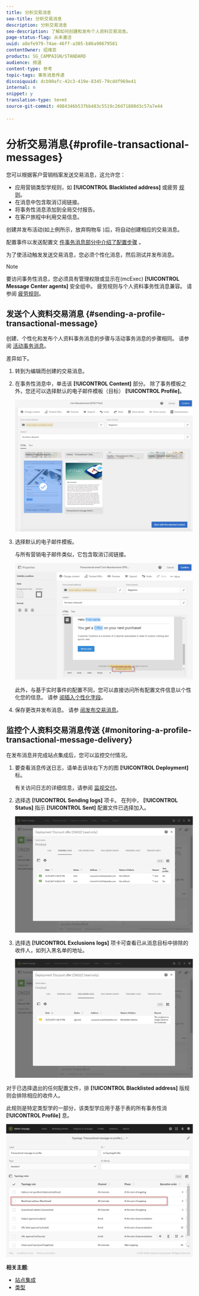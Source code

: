 ```yaml
---
title: 分析交易消息
seo-title: 分析交易消息
description: 分析交易消息
seo-description: 了解如何创建和发布个人资料交易消息。
page-status-flag: 从未激活
uuid: a8efe979-74ae-46ff-a305-b86a90679581
contentOwner: 绍维亚
products: SG_CAMPAIGN/STANDARD
audience: 频道
content-type: 参考
topic-tags: 事务消息传递
discoiquuid: dcb90afc-42c3-419e-8345-79cddf969e41
internal: n
snippet: y
translation-type: tm+mt
source-git-commit: 4084346b537bb483c5519c26d71880d3c57a7e44

---
```



# 分析交易消息{#profile-transactional-messages}

您可以根据客户营销档案发送交易消息，这允许您：

* 应用营销类型学规则，如 **[!UICONTROL Blacklisted address]** 或疲劳 [规则](../../administration/using/fatigue-rules.md)。
* 在消息中包含取消订阅链接。
* 将事务性消息添加到全局交付报告。
* 在客户旅程中利用交易信息。

创建并发布活动(如上例所示，放弃购物车 [](../../channels/using/about-transactional-messaging.md#transactional-messaging-operating-principle) )后，将自动创建相应的交易消息。

配置事件以发送配置文 [件事务消息部分中介绍了配置步骤](../../administration/using/configuring-transactional-messaging.md#use-case--configuring-an-event-to-send-a-transactional-message) 。

为了使活动触发发送交易消息，您必须个性化消息，然后测试并发布消息。

>[!NOTE]
>
>要访问事务性消息，您必须具有管理权限或显示在(mcExec) **[!UICONTROL Message Center agents]** 安全组中。 疲劳规则与个人资料事务性消息兼容。 请参阅 [疲劳规则](../../administration/using/fatigue-rules.md)。

## 发送个人资料交易消息 {#sending-a-profile-transactional-message}

创建、个性化和发布个人资料事务消息的步骤与活动事务消息的步骤相同。 请参阅 [活动事务消息](../../channels/using/event-transactional-messages.md)。

差异如下。

1. 转到为编辑而创建的交易消息。
1. 在事务性消息中，单击该 **[!UICONTROL Content]** 部分。 除了事务模板之外，您还可以选择默认的电子邮件模板（目标） **[!UICONTROL Profile]**。

   ![](assets/message-center_marketing_templates.png)

1. 选择默认的电子邮件模板。

   与所有营销电子邮件类似，它包含取消订阅链接。

   ![](assets/message-center_marketing_perso_unsubscription.png)

   此外，与基于实时事件的配置不同，您可以直接访问所有配置文件信息以个性化您的信息。 请参 [阅插入个性化字段](../../designing/using/personalization.md#inserting-a-personalization-field)。

1. 保存更改并发布消息。 请参 [阅发布交易消息](../../channels/using/event-transactional-messages.md#publishing-a-transactional-message)。

## 监控个人资料交易消息传送 {#monitoring-a-profile-transactional-message-delivery}

在发布消息并完成站点集成后，您可以监控交付情况。

1. 要查看消息传送日志，请单击该块右下方的图 **[!UICONTROL Deployment]** 标。

   有关访问日志的详细信息，请参阅 [监视交付](../../sending/using/monitoring-a-delivery.md)。

1. 选择选 **[!UICONTROL Sending logs]** 项卡。 在列中， **[!UICONTROL Status]** 指示 **[!UICONTROL Sent]** 配置文件已选择加入。

   ![](assets/message-center_marketing_sending_logs.png)

1. 选择选 **[!UICONTROL Exclusions logs]** 项卡可查看已从消息目标中排除的收件人，如列入黑名单的地址。

   ![](assets/message-center_marketing_exclusion_logs.png)

对于已选择退出的任何配置文件，排 **[!UICONTROL Blacklisted address]** 版规则会排除相应的收件人。

此规则是特定类型学的一部分，该类型学应用于基于表的所有事务性消 **[!UICONTROL Profile]** 息。

![](assets/message-center_marketing_typology.png)

**相关主题**:

* [站点集成](../../administration/using/configuring-transactional-messaging.md#integrating-the-triggering-of-the-event-in-a-website)
* [类型](../../administration/using/about-typology-rules.md)

